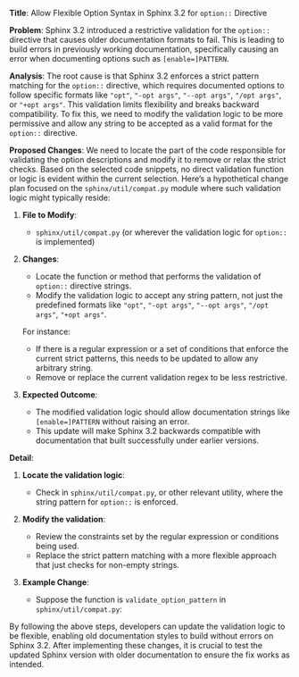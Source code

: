 **Title**: Allow Flexible Option Syntax in Sphinx 3.2 for `option::` Directive

**Problem**:
Sphinx 3.2 introduced a restrictive validation for the `option::` directive that causes older documentation formats to fail. This is leading to build errors in previously working documentation, specifically causing an error when documenting options such as `[enable=]PATTERN`.

**Analysis**:
The root cause is that Sphinx 3.2 enforces a strict pattern matching for the `option::` directive, which requires documented options to follow specific formats like `"opt"`, `"-opt args"`, `"--opt args"`, `"/opt args"`, or `"+opt args"`. This validation limits flexibility and breaks backward compatibility. To fix this, we need to modify the validation logic to be more permissive and allow any string to be accepted as a valid format for the `option::` directive.

**Proposed Changes**:
We need to locate the part of the code responsible for validating the option descriptions and modify it to remove or relax the strict checks. Based on the selected code snippets, no direct validation function or logic is evident within the current selection. Here’s a hypothetical change plan focused on the `sphinx/util/compat.py` module where such validation logic might typically reside:

1. **File to Modify**: 
   - `sphinx/util/compat.py` (or wherever the validation logic for `option::` is implemented)

2. **Changes**:
   - Locate the function or method that performs the validation of `option::` directive strings.
   - Modify the validation logic to accept any string pattern, not just the predefined formats like `"opt"`, `"-opt args"`, `"--opt args"`, `"/opt args"`, `"+opt args"`.

   For instance:
   - If there is a regular expression or a set of conditions that enforce the current strict patterns, this needs to be updated to allow any arbitrary string.
   - Remove or replace the current validation regex to be less restrictive.

3. **Expected Outcome**:
   - The modified validation logic should allow documentation strings like `[enable=]PATTERN` without raising an error.
   - This update will make Sphinx 3.2 backwards compatible with documentation that built successfully under earlier versions.

**Detail**:
1. **Locate the validation logic**: 
   - Check in `sphinx/util/compat.py`, or other relevant utility, where the string pattern for `option::` is enforced.

2. **Modify the validation**:
   - Review the constraints set by the regular expression or conditions being used.
   - Replace the strict pattern matching with a more flexible approach that just checks for non-empty strings.

3. **Example Change**:
   - Suppose the function is `validate_option_pattern` in `sphinx/util/compat.py`:
     

By following the above steps, developers can update the validation logic to be flexible, enabling old documentation styles to build without errors on Sphinx 3.2. After implementing these changes, it is crucial to test the updated Sphinx version with older documentation to ensure the fix works as intended.